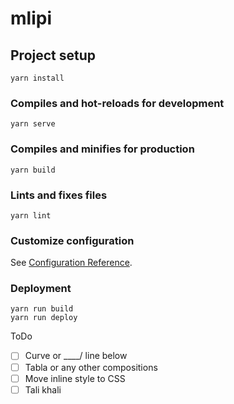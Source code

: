 # mlipi

## Project setup
```
yarn install
```

### Compiles and hot-reloads for development
```
yarn serve
```

### Compiles and minifies for production
```
yarn build
```

### Lints and fixes files
```
yarn lint
```

### Customize configuration
See [Configuration Reference](https://cli.vuejs.org/config/).

### Deployment
```
yarn run build
yarn run deploy
```



ToDo
- [ ] Curve or \____/ line below
- [ ] Tabla or any other compositions
- [ ] Move inline style to CSS
- [ ] Tali khali